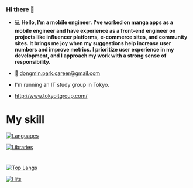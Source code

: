 ### Hi there 👋


- 💻 **Hello, I'm a mobile engineer.**
**I've worked on manga apps as a mobile engineer and have experience as a front-end engineer on projects like influencer platforms,**
  **e-commerce sites, and community sites. It brings me joy when my suggestions help increase user numbers and improve metrics.**
**I prioritize user experience in my development, and I approach my work with a strong sense of responsibility.**

- 📮  dongmin.park.career@gmail.com
- I'm running an IT study group in Tokyo.
- http://www.tokyoitgroup.com/
<!-- - 🎢 [**Dongmin's Instagram ...🧷**](https://www.instagram.com/dmm_0877/) -->

<!-- 
- 📋 [**Dongmin's portfolio(JavaScript)...🧷**](https://drive.google.com/file/d/1AT-zajnqm42UdFBREqTzMQ1v4iXecHwB/view?usp=sharing)

- 📋 [**Dongmin's portfolio(java)..🧷**](https://drive.google.com/file/d/1SSwC7guHt3PMnnA_xrj9G1fphxcNihFZ/view?usp=sharing)
 
 <div style="display:flex">
<img src="https://img.shields.io/badge/Next.js-000000?style=for-the-badge&logo=Next.js&logoColor=white">
<img src="https://img.shields.io/badge/Flutter-02569B?style=for-the-badge&logo=Flutter&logoColor=white">
  </div> -->
 
 
# My skill

[![Languages](https://skillicons.dev/icons?i=dart,js,ts,graphql,kotlin,nodejs,ruby,php)](https://github.com/dongmin7208)

[![Libraries](https://skillicons.dev/icons?i=flutter,nextjs,react,vue,express,spring,rails,laravel)](https://github.com/dongmin7208)
# 


[![Top Langs](https://github-readme-stats.vercel.app/api/top-langs/?username=dongmin7208&hide_border=true&theme=algolia&hide=java&layout=compact)](https://github.com/anuraghazra/github-readme-stats)



[![Hits](https://hits.seeyoufarm.com/api/count/incr/badge.svg?url=https%3A%2F%2Fgithub.com%2Fdongmin7208&count_bg=%2379C83D&title_bg=%231950D7&icon=react.svg&icon_color=%23E7E7E7&title=hits&edge_flat=false)](https://hits.seeyoufarm.com)



